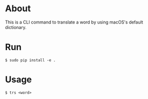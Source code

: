# About
This is a CLI command to translate a word by using macOS's default dictionary.

# Run
```
$ sudo pip install -e .
```

# Usage
```
$ trs <word>
```